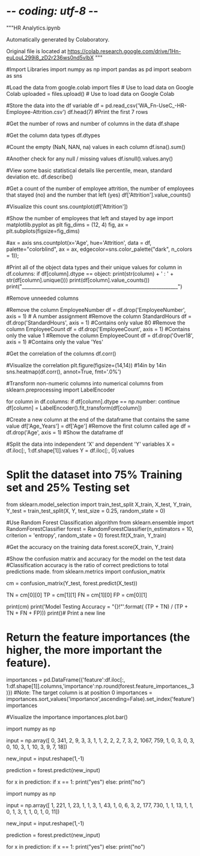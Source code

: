 # -*- coding: utf-8 -*-
"""HR Analytics.ipynb

Automatically generated by Colaboratory.

Original file is located at
    https://colab.research.google.com/drive/1Hn-euLouL299i8_zD2r236ws0nd5vlbX
"""

#Import Libraries
import numpy as np
import pandas as pd
import seaborn as sns

#Load the data 
from google.colab import files # Use to load data on Google Colab 
uploaded = files.upload() # Use to load data on Google Colab

#Store the data into the df variable
df = pd.read_csv('WA_Fn-UseC_-HR-Employee-Attrition.csv') 
df.head(7) #Print the first 7 rows

#Get the number of rows and number of columns in the data
df.shape

#Get the column data types
df.dtypes

#Count the empty (NaN, NAN, na) values in each column
df.isna().sum()

#Another check for any null / missing values
df.isnull().values.any()

#View some basic statistical details like percentile, mean, standard deviation etc.
df.describe()

#Get a count of the number of employee attrition, the number of employees that stayed (no) and the number that left (yes)
df['Attrition'].value_counts()

#Visualize this count 
sns.countplot(df['Attrition'])

#Show the number of employees that left and stayed by age
import matplotlib.pyplot as plt
fig_dims = (12, 4)
fig, ax = plt.subplots(figsize=fig_dims)

#ax = axis
sns.countplot(x='Age', hue='Attrition', data = df, palette="colorblind", ax = ax,  edgecolor=sns.color_palette("dark", n_colors = 1));

#Print all of the object data types and their unique values
for column in df.columns:
    if df[column].dtype == object:
        print(str(column) + ' : ' + str(df[column].unique()))
        print(df[column].value_counts())
        print("_________________________________________________________________")

#Remove unneeded columns

#Remove the column EmployeeNumber
df = df.drop('EmployeeNumber', axis = 1) # A number assignment 
#Remove the column StandardHours
df = df.drop('StandardHours', axis = 1) #Contains only value 80 
#Remove the column EmployeeCount
df = df.drop('EmployeeCount', axis = 1) #Contains only the value 1 
#Remove the column EmployeeCount
df = df.drop('Over18', axis = 1) #Contains only the value 'Yes'

#Get the correlation of the columns
df.corr()

#Visualize the correlation
plt.figure(figsize=(14,14))  #14in by 14in
sns.heatmap(df.corr(), annot=True, fmt='.0%')

#Transform non-numeric columns into numerical columns
from sklearn.preprocessing import LabelEncoder

for column in df.columns:
        if df[column].dtype == np.number:
            continue
        df[column] = LabelEncoder().fit_transform(df[column])

#Create a new column at the end of the dataframe that contains the same value 
df['Age_Years'] = df['Age']
#Remove the first column called age 
df = df.drop('Age', axis = 1)
#Show the dataframe
df

#Split the data into independent 'X' and dependent 'Y' variables
X = df.iloc[:, 1:df.shape[1]].values 
Y = df.iloc[:, 0].values

# Split the dataset into 75% Training set and 25% Testing set
from sklearn.model_selection import train_test_split
X_train, X_test, Y_train, Y_test = train_test_split(X, Y, test_size = 0.25, random_state = 0)

#Use Random Forest Classification algorithm
from sklearn.ensemble import RandomForestClassifier
forest = RandomForestClassifier(n_estimators = 10, criterion = 'entropy', random_state = 0)
forest.fit(X_train, Y_train)

#Get the accuracy on the training data
forest.score(X_train, Y_train)

#Show the confusion matrix and accuracy for  the model on the test data
#Classification accuracy is the ratio of correct predictions to total predictions made.
from sklearn.metrics import confusion_matrix

cm = confusion_matrix(Y_test, forest.predict(X_test))
  
TN = cm[0][0]
TP = cm[1][1]
FN = cm[1][0]
FP = cm[0][1]
  
print(cm)
print('Model Testing Accuracy = "{}!"'.format(  (TP + TN) / (TP + TN + FN + FP)))
print()# Print a new line

# Return the feature importances (the higher, the more important the feature).
importances = pd.DataFrame({'feature':df.iloc[:, 1:df.shape[1]].columns,'importance':np.round(forest.feature_importances_,3)}) #Note: The target column is at position 0
importances = importances.sort_values('importance',ascending=False).set_index('feature')
importances

#Visualize the importance
importances.plot.bar()

import numpy as np

input = np.array([ 0,  341,    2,    9,    3,    3,    1,    1,    2,    2,    2,
          7,    3,    2, 1067,  759,    1,    0,    3,    0,    3,    0,
         10,    3,    1,   10,    3,    9,    7,   18])

new_input = input.reshape(1,-1)

prediction = forest.predict(new_input)

for x in prediction:
  if x == 1: 
    print("yes")
  else:
    print("no")

import numpy as np

input = np.array([  1, 221,   1,  23,   1,   1,   3,   1,  43,   1,   0,   6,   3,
         2, 177, 730,   1,   1,  13,   1,   1,   0,   1,   3,   1,   1,
         0,   1,   0,  11])

new_input = input.reshape(1,-1)

prediction = forest.predict(new_input)

for x in prediction:
  if x == 1: 
    print("yes")
  else:
    print("no")

